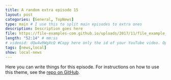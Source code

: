 ```yaml
---
title: A random extra episode 15
layout: post
categories: [General, TopNews]
type: main # I use this to split main episodes to extra ones
description: Description goes here
file: https://file-examples-com.github.io/uploads/2017/11/file_example_MP3_700KB.mp3 #Link to your .mp3 file
length: "52:14" # mm:ss
# videoid: dQw4w9WgXcQ #Copy here only the id of your YouTube video. Optional
tags: [news,local]
show: local-news
---
```


Here you can write things for this episode.
For instructions on how to use this theme, see the [repo on GitHub](https://github.com/PandaSekh/Jekyll-Podcaster).